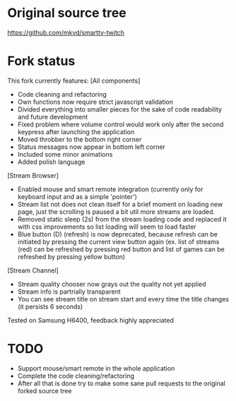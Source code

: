 Original source tree
==============
<a href="https://github.com/mkvd/smarttv-twitch">https://github.com/mkvd/smarttv-twitch</a>

Fork status
==============
This fork currently features:
[All components]
* Code cleaning and refactoring
* Own functions now require strict javascript validation
* Divided everything into smaller pieces for the sake of code readability and future development
* Fixed problem where volume control would work only after the second keypress after launching the application
* Moved throbber to the bottom right corner
* Status messages now appear in bottom left corner
* Included some minor animations
* Added polish language

[Stream Browser]
* Enabled mouse and smart remote integration (currently only for keyboard input and as a simple 'pointer')
* Stream list not does not clean itself for a brief moment on loading new page, just the scrolling is paused a bit util more streams are loaded.
* Removed static sleep (2s) from the stream loading code and replaced it with css improvements so list loading will seem to load faster
* Blue button (D) (refresh) is now deprecated, because refresh can be initiated by pressing the current view button again (ex. list of streams (red) can be refreshed by pressing red button and list of games can be refreshed by pressing yellow button)

[Stream Channel]
* Stream quality chooser now grays out the quality not yet applied
* Stream info is partrially transparent
* You can see stream title on stream start and every time the title changes (it persists 6 seconds)

Tested on Samsung H6400, feedback highly appreciated

TODO
=============
* Support mouse/smart remote in the whole application
* Complete the code cleaning/refactoring
* After all that is done try to make some sane pull requests to the original forked source tree
